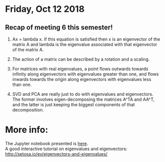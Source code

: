 # Friday, Oct 12 2018

## Recap of meeting 6 this semester!
1. Ax = lambda x.
If this equation is satisfied then x is an eigenvector of the matrix A and lambda is the eigenvalue associated with that eigenvector of the matrix A.

2. The action of a matrix can be described by a rotation and a scaling.

3. For matrices with real eigenvalues, a point flows outwards towards infinity along eigenvectors with eigenvalues greater than one, and flows inwards towards the origin along eigenvectors with eigenvalues less than one.

4. SVD and PCA are really just to do with eigenvalues and eigenvectors. The former involves eigen-decomposing the matrices A^TA and AA^T, and the latter is just keeping the biggest components of that decomposition.

# More info:
The Jupyter notebook presented is [here](https://github.com/prickly-pythons/prickly-pythons/blob/master/code_from_meetings/Eigenvalues_and_eigenvectors/Eigenvalues%20and%20Eigenvectors.ipynb).
<br>
A good interactive tutorial on eigenvalues and eigenvectors: http://setosa.io/ev/eigenvectors-and-eigenvalues/


